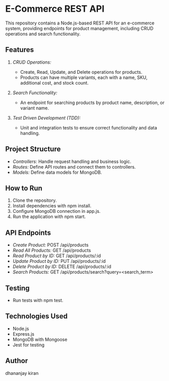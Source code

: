 # E-Commerce REST API

This repository contains a Node.js-based REST API for an e-commerce system, providing endpoints for product management, including CRUD operations and search functionality.

## Features

1. *CRUD Operations:*
   - Create, Read, Update, and Delete operations for products.
   - Products can have multiple variants, each with a name, SKU, additional cost, and stock count.

2. *Search Functionality:*
   - An endpoint for searching products by product name, description, or variant name.

3. *Test Driven Development (TDD):*
   - Unit and integration tests to ensure correct functionality and data handling.

## Project Structure

- *Controllers:* Handle request handling and business logic.
- *Routes:* Define API routes and connect them to controllers.
- *Models:* Define data models for MongoDB.

## How to Run

1. Clone the repository.
2. Install dependencies with npm install.
3. Configure MongoDB connection in app.js.
4. Run the application with npm start.

## API Endpoints

- *Create Product:* POST /api/products
- *Read All Products:* GET /api/products
- *Read Product by ID:* GET /api/products/:id
- *Update Product by ID:* PUT /api/products/:id
- *Delete Product by ID:* DELETE /api/products/:id
- *Search Products:* GET /api/products/search?query=<search_term>

## Testing

- Run tests with npm test.

## Technologies Used

- Node.js
- Express.js
- MongoDB with Mongoose
- Jest for testing

## Author
dhananjay kiran